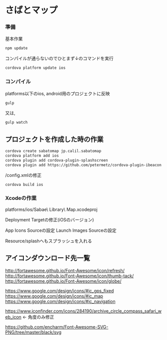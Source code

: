 # さばとマップ

### 準備
基本作業
```bash
npm update
```

コンパイルが通らないのでひとまず↓のコマンドを実行
```bash
cordova platform update ios
```

### コンパイル
platforms以下のios, android用のプロジェクトに反映
```bash
gulp
```
又は, 
```bash
gulp watch
```

## プロジェクトを作成した時の作業

```bash
cordova create sabatomap jp.calil.sabatomap
cordova platform add ios
cordova plugin add cordova-plugin-splashscreen
cordova plugin add https://github.com/petermetz/cordova-plugin-ibeacon.git
```

/config.xmlの修正

```bash
cordova build ios
```

### Xcodeの作業
platforms/ios/Sabae\ Library\ Map.xcodeproj

Deployment Targetの修正(iOSのバージョン)

App Icons Sourceの設定
Launch Images Sourceの設定

Resource/splashへもスプラッシュを入れる


## アイコンダウンロード先一覧
http://fortawesome.github.io/Font-Awesome/icon/refresh/
http://fortawesome.github.io/Font-Awesome/icon/thumb-tack/
http://fortawesome.github.io/Font-Awesome/icon/globe/

https://www.google.com/design/icons/#ic_gps_fixed
https://www.google.com/design/icons/#ic_map
https://www.google.com/design/icons/#ic_navigation

https://www.iconfinder.com/icons/284190/archive_circle_compass_safari_web_icon ← 角度のみ修正

https://github.com/encharm/Font-Awesome-SVG-PNG/tree/master/black/svg
